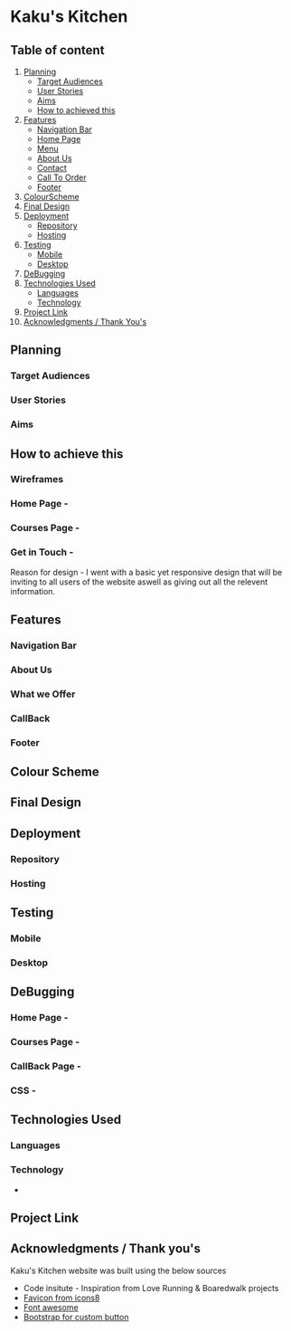 # Kaku's Kitchen



## Table of content

 1. [Planning](#Planning)
    * [Target Audiences](#TargetAudiences)
    * [User Stories](#UserStories)
    * [Aims](#Aims)
    * [How to achieved this](#Howtoachievedthis)
 2. [Features](#Features)
    * [Navigation Bar](#NavigationBar)
    * [Home Page](#HomePage)
    * [Menu](#Menu)
    * [About Us](#AboutUs)
    * [Contact](#Contact)
    * [Call To Order](#CallToOrder)
    * [Footer](#Footer)
 4. [ColourScheme](#Colourscheme)
 5. [Final Design](#FinalDesign)
 6. [Deployment](#Deployment)
    * [Repository](#Repository)
    * [Hosting](#Hosting)
 7. [Testing](#Testing)
    * [Mobile](#Mobile)
    * [Desktop](#Desktop)
 8. [DeBugging](#DeBugging)
 9. [Technologies Used](#TechnologiesUsed)
    * [Languages](#Languages)
    * [Technology](#Technology)
 10. [Project Link](#Projectlink)
 11. [Acknowledgments / Thank You's](#Acknowledgments/thanksyou's)

   
 ## Planning

### Target Audiences
   
### User Stories
   
   
### Aims
   
## How to achieve this
   

 ### Wireframes

 ### Home Page - 



### Courses Page -


### Get in Touch -



Reason for design - I went with a basic yet responsive design that will be inviting to all users of the website aswell as giving out all the relevent information.

## Features 


### Navigation Bar
  

### About Us 



### What we Offer



### CallBack

### Footer
  
 
## Colour Scheme



## Final Design

## Deployment

### Repository



### Hosting






## Testing


### Mobile



### Desktop



## DeBugging

### Home Page -


### Courses Page -



### CallBack Page -



### CSS - 




## Technologies Used

### Languages

### Technology
*

## Project Link


## Acknowledgments / Thank you's

Kaku's Kitchen website was built using the below sources

 * Code insitute - Inspiration from Love Running & Boaredwalk projects 
 * [Favicon from icons8](https://icons8.com/)
 * [Font awesome](https://fontawesome.com/)
 * [Bootstrap for custom button](https://getbootstrap.com/)